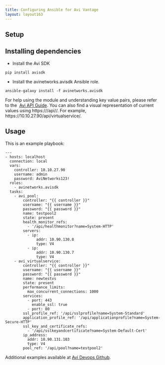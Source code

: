 ```yaml
---
title: Configuring Ansible for Avi Vantage
layout: layout163
---
```

## Setup

## Installing dependencies

* Install the Avi SDK  
<pre><code class="language-lua">pip install avisdk</code></pre>  
* Install the avinetworks.avisdk Ansible role.  
<pre><code class="language-lua">ansible-galaxy install -f avinetworks.avisdk</code></pre>  For help using the module and understanding key value pairs, please refer to the  <a href="/docs/latest/api-guide/">Avi API Guide</a>. You can also find a visual representation of current values using https://<controller_ip>/api/<object>/. For example, https://10.10.27.90/api/virtualservice/. 

## Usage

This is an example playbook:

<pre><code class="language-lua">---
- hosts: localhost
  connection: local
  vars:
    controller: 10.10.27.90
    username: admin
    password: AviNetworks123!
  roles:
    - avinetworks.avisdk
  tasks:
    - avi_pool:
        controller: "{{ controller }}"
        username: "{{ username }}"
        password: "{{ password }}"
        name: testpool2
        state: present
        health_monitor_refs:
          - '/api/healthmonitor?name=System-HTTP'
        servers:
          - ip:
              addr: 10.90.130.8
              type: V4
          - ip:
              addr: 10.90.130.7
              type: V4
    - avi_virtualservice:
        controller: "{{ controller }}"
        username: "{{ username }}"
        password: "{{ password }}"
        name: newtestvs
        state: present
        performance_limits:
          max_concurrent_connections: 1000
        services:
          - port: 443
            enable_ssl: true
          - port: 80
        ssl_profile_ref: '/api/sslprofile?name=System-Standard'
        application_profile_ref: '/api/applicationprofile?name=System-Secure-HTTP'
        ssl_key_and_certificate_refs:
          - '/api/sslkeyandcertificate?name=System-Default-Cert'
        ip_address:
          addr: 10.90.131.103
          type: V4
        pool_ref: '/api/pool?name=testpool2'</code></pre>  

Additional examples available at <a href="https://github.com/avinetworks/devops/tree/master/ansible">Avi Devops Github</a>.

